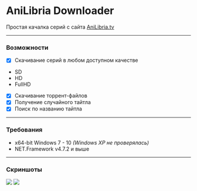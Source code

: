 ﻿
# AniLibria Downloader
Простая качалка серий с сайта [AniLibria.tv](https://AniLibria.tv "AniLibria.tv")


------------

### Возможности

 - [x] Скачивание серий в любом доступном качестве
 - SD  
 - HD  
 - FullHD
 - [x] Скачивание торрент-файлов
 - [x] Получение случайного тайтла
 - [x] Поиск по названию тайтла
------------

### Требования
- x64-bit Windows 7 - 10 *(Windows XP не проверялась)*
- NET.Framework v4.7.2 и выше
------------

### Скриншоты
![](https://i.postimg.cc/25TYTM9d/Screenshot-1.png)
![](https://i.postimg.cc/HxxgNzFq/Screenshot-2.png)
